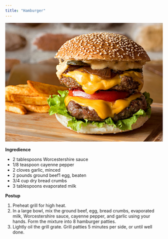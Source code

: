 ```yaml
---
title: "Hamburger"
---
```


![Hamburger](./images/hamburger.jpg)

**Ingredience**

- 2 tablespoons Worcestershire sauce
- 1/8 teaspoon cayenne pepper
- 2 cloves garlic, minced
- 2 pounds ground beef1 egg, beaten
- 3/4 cup dry bread crumbs
- 3 tablespoons evaporated milk

**Postup**

1. Preheat grill for high heat.
2. In a large bowl, mix the ground beef, egg, bread crumbs, evaporated milk, Worcestershire sauce, cayenne pepper, and garlic using your hands. Form the mixture into 8 hamburger patties.
3. Lightly oil the grill grate. Grill patties 5 minutes per side, or until well done.
